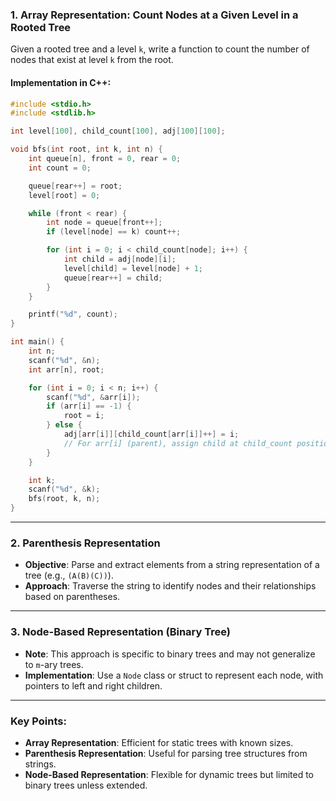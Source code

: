 ### 1. Array Representation: Count Nodes at a Given Level in a Rooted Tree

Given a rooted tree and a level `k`, write a function to count the number of nodes that exist at level `k` from the root.

#### Implementation in C++:
```cpp
#include <stdio.h>
#include <stdlib.h>

int level[100], child_count[100], adj[100][100];

void bfs(int root, int k, int n) {
    int queue[n], front = 0, rear = 0;
    int count = 0;

    queue[rear++] = root;
    level[root] = 0;

    while (front < rear) {
        int node = queue[front++];
        if (level[node] == k) count++;

        for (int i = 0; i < child_count[node]; i++) {
            int child = adj[node][i];
            level[child] = level[node] + 1;
            queue[rear++] = child;
        }
    }

    printf("%d", count);
}

int main() {
    int n;
    scanf("%d", &n);
    int arr[n], root;

    for (int i = 0; i < n; i++) {
        scanf("%d", &arr[i]);
        if (arr[i] == -1) {
            root = i;
        } else {
            adj[arr[i]][child_count[arr[i]]++] = i;
            // For arr[i] (parent), assign child at child_count position as i.
        }
    }

    int k;
    scanf("%d", &k);
    bfs(root, k, n);
}
```

---

### 2. Parenthesis Representation

- **Objective**: Parse and extract elements from a string representation of a tree (e.g., `(A(B)(C))`).
- **Approach**: Traverse the string to identify nodes and their relationships based on parentheses.

---

### 3. Node-Based Representation (Binary Tree)

- **Note**: This approach is specific to binary trees and may not generalize to `m`-ary trees.
- **Implementation**: Use a `Node` class or struct to represent each node, with pointers to left and right children.

---

### Key Points:
- **Array Representation**: Efficient for static trees with known sizes.
- **Parenthesis Representation**: Useful for parsing tree structures from strings.
- **Node-Based Representation**: Flexible for dynamic trees but limited to binary trees unless extended.
